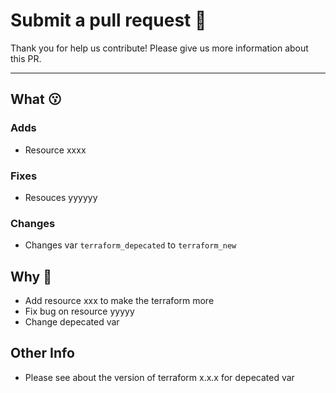 # Submit a pull request :rocket:

Thank you for help us contribute! Please give us more information about this PR.

---

## What :kissing:

### Adds

- Resource xxxx

### Fixes

- Resouces yyyyyy

### Changes

- Changes var `terraform_depecated` to `terraform_new`

## Why :pleading_face:

- Add resource xxx to make the terraform more
- Fix bug on resource yyyyy
- Change depecated var

## Other Info

- Please see about the version of terraform x.x.x for depecated var

